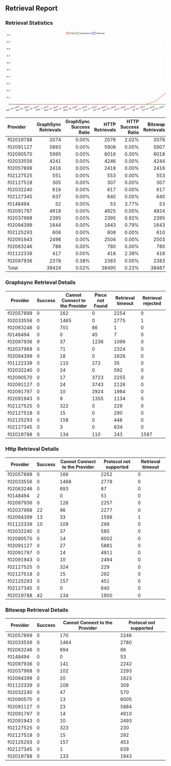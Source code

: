 ## Retrieval Report
### Retrieval Statistics
<img src="https://raw.githubusercontent.com/data-preservation-programs/filplus-checker-assets/main/filecoin-project/filecoin-plus-large-datasets/issues/1853/1690921359487.png"/>

| Provider  | GraphSync Retrievals | GraphSync Success Ratio | HTTP Retrievals | HTTP Success Ratio | Bitswap Retrievals | Bitswap Success Ratio |
| :-------- | -------------------: | ----------------------: | --------------: | -----------------: | -----------------: | --------------------: |
| f02019788 |                 2074 |                   0.00% |            2076 |              2.02% |               2076 |                 0.00% |
| f02091127 |                 5893 |                   0.00% |            5908 |              0.00% |               5907 |                 0.00% |
| f02090570 |                 5995 |                   0.00% |            6016 |              0.00% |               6018 |                 0.00% |
| f02033556 |                 4241 |                   0.00% |            4246 |              0.00% |               4244 |                 0.00% |
| f02057899 |                 2416 |                   0.00% |            2418 |              0.00% |               2416 |                 0.00% |
| f02127525 |                  551 |                   0.00% |             553 |              0.00% |                553 |                 0.00% |
| f02127518 |                  305 |                   0.00% |             307 |              0.00% |                307 |                 0.00% |
| f02032240 |                  616 |                   0.00% |             617 |              0.00% |                617 |                 0.00% |
| f02127345 |                  637 |                   0.00% |             640 |              0.00% |                640 |                 0.00% |
| f0148494  |                   52 |                   0.00% |              53 |              3.77% |                 53 |                 0.00% |
| f02091797 |                 4918 |                   0.00% |            4925 |              0.00% |               4924 |                 0.00% |
| f02037968 |                 2395 |                   0.00% |            2395 |              0.92% |               2395 |                 0.00% |
| f02094399 |                 1644 |                   0.00% |            1643 |              0.79% |               1643 |                 0.00% |
| f02125293 |                  606 |                   0.00% |             608 |              0.00% |                610 |                 0.00% |
| f02091943 |                 2498 |                   0.00% |            2504 |              0.00% |               2503 |                 0.00% |
| f02063246 |                  788 |                   0.00% |             780 |              0.00% |                780 |                 0.00% |
| f01122339 |                  417 |                   0.00% |             418 |              2.39% |                418 |                 0.00% |
| f02097936 |                 2378 |                   0.38% |            2383 |              0.00% |               2383 |                 0.00% |
| Total     |                38424 |                   0.02% |           38490 |              0.23% |              38487 |                 0.00% |

### Graphsync Retrieval Details
| Provider  | Success | Cannot Connect to the Provider | Piece not Found | Retrieval timeout | Retrieval rejected |
| --------- | ------- | ------------------------------ | --------------- | ----------------- | ------------------ |
| f02057899 | 0       | 162                            | 0               | 2254              | 0                  |
| f02033556 | 0       | 1465                           | 0               | 2775              | 1                  |
| f02063246 | 0       | 701                            | 86              | 1                 | 0                  |
| f0148494  | 0       | 0                              | 45              | 7                 | 0                  |
| f02097936 | 9       | 37                             | 1236            | 1096              | 0                  |
| f02037968 | 0       | 71                             | 0               | 2324              | 0                  |
| f02094399 | 0       | 18                             | 0               | 1626              | 0                  |
| f01122339 | 0       | 110                            | 272             | 35                | 0                  |
| f02032240 | 0       | 24                             | 0               | 592               | 0                  |
| f02090570 | 0       | 17                             | 3723            | 2255              | 0                  |
| f02091127 | 0       | 24                             | 3743            | 2126              | 0                  |
| f02091797 | 0       | 10                             | 2924            | 1984              | 0                  |
| f02091943 | 0       | 9                              | 1355            | 1134              | 0                  |
| f02127525 | 0       | 322                            | 0               | 229               | 0                  |
| f02127518 | 0       | 15                             | 0               | 290               | 0                  |
| f02125293 | 0       | 158                            | 0               | 448               | 0                  |
| f02127345 | 0       | 3                              | 0               | 634               | 0                  |
| f02019788 | 0       | 134                            | 110             | 243               | 1587               |

### Http Retrieval Details
| Provider  | Success | Cannot Connect to the Provider | Protocol not supported | Retrieval timeout |
| --------- | ------- | ------------------------------ | ---------------------- | ----------------- |
| f02057899 | 0       | 166                            | 2252                   | 0                 |
| f02033556 | 0       | 1468                           | 2778                   | 0                 |
| f02063246 | 0       | 693                            | 87                     | 0                 |
| f0148494  | 2       | 0                              | 51                     | 0                 |
| f02097936 | 0       | 126                            | 2257                   | 0                 |
| f02037968 | 22      | 96                             | 2277                   | 0                 |
| f02094399 | 13      | 33                             | 1596                   | 1                 |
| f01122339 | 10      | 109                            | 299                    | 0                 |
| f02032240 | 0       | 37                             | 580                    | 0                 |
| f02090570 | 0       | 14                             | 6002                   | 0                 |
| f02091127 | 0       | 27                             | 5881                   | 0                 |
| f02091797 | 0       | 14                             | 4911                   | 0                 |
| f02091943 | 0       | 10                             | 2494                   | 0                 |
| f02127525 | 0       | 324                            | 229                    | 0                 |
| f02127518 | 0       | 15                             | 292                    | 0                 |
| f02125293 | 0       | 157                            | 451                    | 0                 |
| f02127345 | 0       | 0                              | 640                    | 0                 |
| f02019788 | 42      | 134                            | 1900                   | 0                 |

### Bitswap Retrieval Details
| Provider  | Success | Cannot Connect to the Provider | Protocol not supported |
| --------- | ------- | ------------------------------ | ---------------------- |
| f02057899 | 0       | 170                            | 2246                   |
| f02033556 | 0       | 1464                           | 2780                   |
| f02063246 | 0       | 694                            | 86                     |
| f0148494  | 0       | 0                              | 53                     |
| f02097936 | 0       | 141                            | 2242                   |
| f02037968 | 0       | 102                            | 2293                   |
| f02094399 | 0       | 20                             | 1623                   |
| f01122339 | 0       | 109                            | 309                    |
| f02032240 | 0       | 47                             | 570                    |
| f02090570 | 0       | 13                             | 6005                   |
| f02091127 | 0       | 23                             | 5884                   |
| f02091797 | 0       | 14                             | 4910                   |
| f02091943 | 0       | 10                             | 2493                   |
| f02127525 | 0       | 323                            | 230                    |
| f02127518 | 0       | 15                             | 292                    |
| f02125293 | 0       | 157                            | 453                    |
| f02127345 | 0       | 1                              | 639                    |
| f02019788 | 0       | 133                            | 1943                   |
